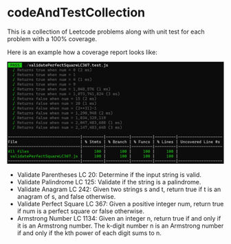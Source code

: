 # codeAndTestCollection

This is a collection of Leetcode problems along with unit test for each problem with a 100% coverage.

Here is an example how a coverage report looks like:

![Alt text](image-3.png)

- Validate Parentheses LC 20: Determine if the input string is valid.
- Validate Palindrome LC 125: Validate if the string is a palindrome.
- Validate Anagram LC 242: Given two strings s and t, return true if t is an anagram of s, and false otherwise. 
- Validate Perfect Square LC 367: Given a positive integer num, return true if num is a perfect square or false otherwise.
- Armstrong Number LC 1134: Given an integer n, return true if and only if it is an Armstrong number. The k-digit number n is an Armstrong number if and only if the kth power of each digit sums to n.